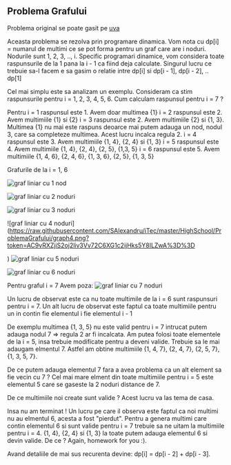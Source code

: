 ## Problema Grafului

Problema original se poate gasit pe [uva](https://uva.onlinejudge.org/index.php?option=com_onlinejudge&Itemid=8&page=show_problem&problem=2010)

Aceasta problema se rezolva prin programare dinamica.
Vom nota cu dp[i] = numarul de multimi ce se pot forma pentru un graf care are i noduri. Nodurile sunt 1, 2, 3, .., i.
Specific programari dinamice, vom considera toate raspunsurile de la 1 pana la i - 1 ca fiind deja calculate. 
Singurul lucru ce trebuie sa-l facem e sa gasim o relatie intre dp[i] si dp[i - 1], dp[i - 2], .. dp[1]


Cel mai simplu este sa analizam un exemplu. 
Consideram ca stim raspunsurile pentru i = 1, 2, 3, 4, 5, 6. 
Cum calculam raspunsul pentru i = 7 ?

Pentru i = 1 raspunsul este 1. Avem doar multimea {1}
       i = 2 raspunsul este 2. Avem multimiile {1} si {2}
       i = 3 raspunsul este 2. Avem multimiile {2} si {1, 3}. Multimea {1} nu mai este raspuns deoarce mai putem adauga un nod, nodul 3, care sa completeze multimea. Acest lucru incalca regula 2.
       i = 4 raspunsul este 3. Avem multimiile {1, 4}, {2, 4} si {1, 3}
       i = 5 raspunsul este 4. Avem multimiile {1, 4}, {2, 4}, {2, 5}, {1,3, 5}
       i = 6 raspunsul este 5. Avem multimiile {1, 4, 6}, {2, 4, 6}, {1, 3, 6}, {2, 5}, {1, 3, 5}

Grafurile de la i = 1, 6

![graf liniar cu 1 nod](https://raw.githubusercontent.com/SAlexandru/iTec/master/HighSchool/ProblemaGrafului/graph1.png?token=AC9vRcDiA25jqNc9CB29zFIMxPV-GR7Nks5Y8IJ_wA%3D%3D)

![graf liniar cu 2 noduri](https://raw.githubusercontent.com/SAlexandru/iTec/master/HighSchool/ProblemaGrafului/graph2.png?token=AC9vRce6b-GgMvebpC-03DhOO0AxYTCUks5Y8IKWwA%3D%3D)

![graf liniar cu 3 noduri](https://raw.githubusercontent.com/SAlexandru/iTec/master/HighSchool/ProblemaGrafului/graph3.png?token=AC9vRUDddSkrr4jlcXCu9NHHvf3iKgQqks5Y8ILIwA%3D%3D)

![graf liniar cu 4 noduri](https://raw.githubusercontent.com/SAlexandru/iTec/master/HighSchool/ProblemaGrafului/graph4.png?token=AC9vRXZjiS2oj2liv3Vv72C6XG1c2ijHks5Y8ILZwA%3D%3D


)
![graf liniar cu 5 noduri](https://raw.githubusercontent.com/SAlexandru/iTec/master/HighSchool/ProblemaGrafului/graph5.png?token=AC9vRfadDJCfHg15J4Cy4W0LA2DKThPlks5Y8ILswA%3D%3D)

![graf liniar cu 6 noduri](https://raw.githubusercontent.com/SAlexandru/iTec/master/HighSchool/ProblemaGrafului/graph6.png?token=AC9vRZD-dzc-LS1WJ12Ah9ecqbPU2ccuks5Y8IL4wA%3D%3D)
       
Pentru graful i = 7 
Avem poza: ![graf liniar cu 7 noduri](https://raw.githubusercontent.com/SAlexandru/iTec/master/HighSchool/ProblemaGrafului/graph7.png?token=AC9vRahnDiPQ07Gl-oxIJS5NSHzFD0_zks5Y8IMGwA%3D%3D)

Un lucru de observat este ca nu toate multimile de la i = 6 sunt raspunsuri pentru i = 7.
Un alt lucru de observat este faptul ca toate multimiile pentru un in contin fie elementul i fie elementul i - 1

De exemplu multimea {1, 3, 5} nu este valid pentru i = 7 intrucat putem adauga nodul 7 => regula 2 ar fi incalcata.
Am putea folosi  toate elementele de la i = 5, insa trebuie modificate pentru a deveni valide. Trebuie sa le mai adaugam
elmentul 7. Astfel am obtine multimiile {1, 4, 7}, {2, 4, 7}, {2, 5, 7}, {1, 3, 5, 7}. 

De ce putem adauga elementul 7 fara a avea problema ca un alt element sa fie vecin cu 7 ? Cel mai mare elment din toate
multimiile pentru i = 5 este elementul 5 care se gaseste la 2 noduri distance de 7.

De ce multimiile noi create sunt valide ?  Acest lucru va las tema de casa.

Insa nu am terminat ! Un lucru pe care il observa este faptul ca noi multimi nu au elmentul 6, acesta a fost "pierdut". 
Pentru a genera multimi care contin elementul 6 si sunt valide pentru i = 7 trebuie sa ne uitam la multimiile pentru
i = 4.   {1, 4}, {2, 4} si {1, 3} la toate putem adauga elementul 6 si devin valide. De ce ? Again, homework for you :).

Avand detaliile de mai sus recurenta devine: dp[i] = dp[i - 2] + dp[i - 3].
